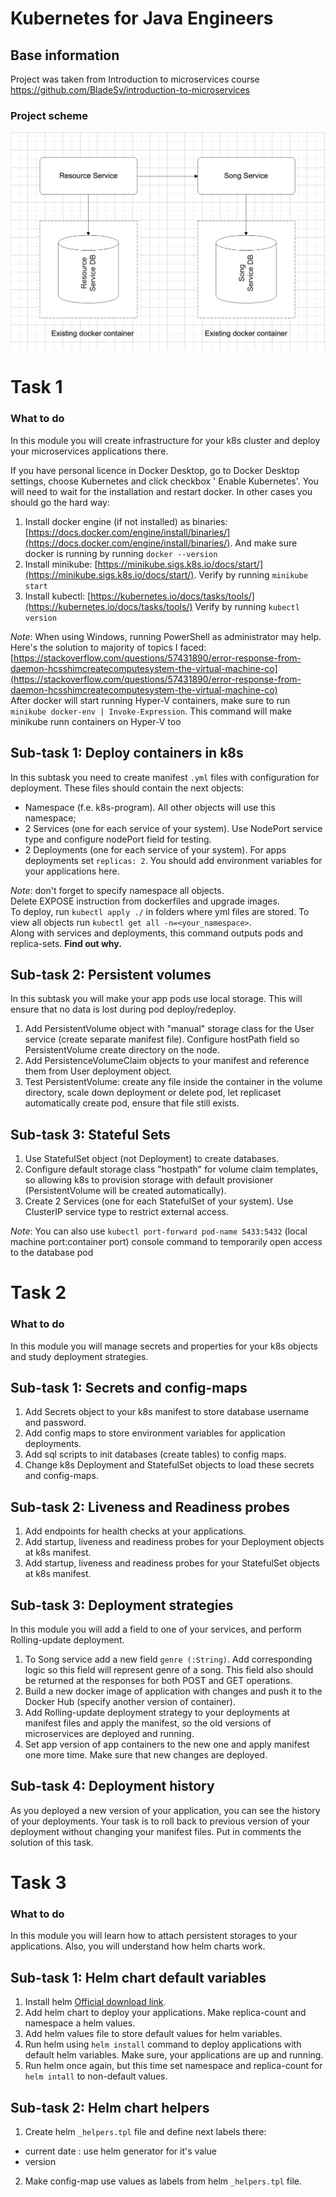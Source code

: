 # Kubernetes for Java Engineers

## Base information

Project was taken from Introduction to microservices course
https://github.com/BladeSv/introduction-to-microservices

### Project scheme

[![](./assests/img.png)](https://git.epam.com/epm-cdp/global-java-foundation-program/java-courses/-/raw/main/introduction-to-microservices/tasks/microservice_architecture_overview/images/microservice_architecture_overview.png)

# Task 1

### What to do

In this module you will create infrastructure for your k8s cluster and deploy your microservices applications there.

If you have personal licence in Docker Desktop, go to Docker Desktop settings, choose Kubernetes and click checkbox '
Enable Kubernetes'. You will need to wait for the installation and restart docker. In other cases you should go the hard
way:

1. Install docker engine (if not installed) as
   binaries: [https://docs.docker.com/engine/install/binaries/](https://docs.docker.com/engine/install/binaries/). And
   make sure docker is running by running `docker --version`
2. Install minikube: [https://minikube.sigs.k8s.io/docs/start/](https://minikube.sigs.k8s.io/docs/start/). Verify by
   running `minikube start`
3. Install kubectl: [https://kubernetes.io/docs/tasks/tools/](https://kubernetes.io/docs/tasks/tools/) Verify by
   running `kubectl version`

_Note_: When using Windows, running PowerShell as administrator may help. Here's the solution to majority of topics I
faced: [https://stackoverflow.com/questions/57431890/error-response-from-daemon-hcsshimcreatecomputesystem-the-virtual-machine-co](https://stackoverflow.com/questions/57431890/error-response-from-daemon-hcsshimcreatecomputesystem-the-virtual-machine-co)  
After docker will start running Hyper-V containers, make sure to run `minikube docker-env | Invoke-Expression`. This
command will make minikube runn containers on Hyper-V too

## Sub-task 1: Deploy containers in k8s

In this subtask you need to create manifest `.yml` files with configuration for deployment. These files should contain
the next objects:

- Namespace (f.e. k8s-program). All other objects will use this namespace;
- 2 Services (one for each service of your system). Use NodePort service type and configure nodePort field for testing.
- 2 Deployments (one for each service of your system). For apps deployments set `replicas: 2`. You should add
  environment variables for your applications here.

_Note_: don't forget to specify namespace all objects.  
Delete EXPOSE instruction from dockerfiles and upgrade images.  
To deploy, run `kubectl apply ./` in folders where yml files are stored. To view all objects
run `kubectl get all -n=<your_namespace>`.  
Along with services and deployments, this command outputs pods and replica-sets. **Find out why.**

## Sub-task 2: Persistent volumes

In this subtask you will make your app pods use local storage. This will ensure that no data is lost during pod
deploy/redeploy.

1. Add PersistentVolume object with "manual" storage class for the User service (create separate manifest file).
   Configure hostPath field so PersistentVolume create directory on the node.
2. Add PersistenceVolumeClaim objects to your manifest and reference them from User deployment object.
3. Test PersistentVolume: create any file inside the container in the volume directory, scale down deployment or delete
   pod, let replicaset automatically create pod, ensure that file still exists.

## Sub-task 3: Stateful Sets

1. Use StatefulSet object (not Deployment) to create databases.
2. Configure default storage class "hostpath" for volume claim templates, so allowing k8s to provision storage with
   default provisioner (PersistentVolume will be created automatically).
3. Create 2 Services (one for each StatefulSet of your system). Use ClusterIP service type to restrict external access.

_Note_: You can also use `kubectl port-forward pod-name 5433:5432` (local machine port:container port) console command
to temporarily open access to the database pod

# Task 2

### What to do

In this module you will manage secrets and properties for your k8s objects and study deployment strategies.

## Sub-task 1: Secrets and config-maps

1. Add Secrets object to your k8s manifest to store database username and password.
2. Add config maps to store environment variables for application deployments.
3. Add sql scripts to init databases (create tables) to config maps.
4. Change k8s Deployment and StatefulSet objects to load these secrets and config-maps.

## Sub-task 2: Liveness and Readiness probes

1. Add endpoints for health checks at your applications.
2. Add startup, liveness and readiness probes for your Deployment objects at k8s manifest.
3. Add startup, liveness and readiness probes for your StatefulSet objects at k8s manifest.

## Sub-task 3: Deployment strategies

In this module you will add a field to one of your services, and perform Rolling-update deployment.

1. To Song service add a new field `genre (:String)`. Add corresponding logic so this field will represent genre of a
   song. This field also should be returned at the responses for both POST and GET operations.
2. Build a new docker image of application with changes and push it to the Docker Hub (specify another version of
   container).
3. Add Rolling-update deployment strategy to your deployments at manifest files and apply the manifest, so the old
   versions of microservices are deployed and running.
4. Set app version of app containers to the new one and apply manifest one more time. Make sure that new changes are
   deployed.

## Sub-task 4: Deployment history

As you deployed a new version of your application, you can see the history of your deployments. Your task is to roll
back to previous version of your deployment without changing your manifest files. Put in comments the solution of this
task.

# Task 3

### What to do

In this module you will learn how to attach persistent storages to your applications. Also, you will understand how helm
charts work.

## Sub-task 1: Helm chart default variables

1. Install helm [Official download link](https://helm.sh/).
2. Add helm chart to deploy your applications. Make replica-count and namespace a helm values.
3. Add helm values file to store default values for helm variables.
4. Run helm using `helm install` command to deploy applications with default helm variables. Make sure, your
   applications are up and running.
5. Run helm once again, but this time set namespace and replica-count for `helm intall` to non-default values.

## Sub-task 2: Helm chart helpers

1. Create helm `_helpers.tpl` file and define next labels there:

- current date : use helm generator for it's value
- version

2. Make config-map use values as labels from helm `_helpers.tpl` file.